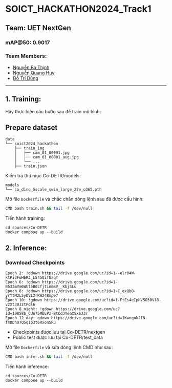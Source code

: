 # SOICT_HACKATHON2024_Track1


## Team: UET NextGen  
### mAP@50: 0.9017

### Team Members:
  - [Nguyễn Bá Thịnh](https://www.facebook.com/profile.php?id=61559925006655)
  - [Nguyễn Quang Huy](https://www.facebook.com/hmon2k4)
  - [Đỗ Trí Dũng](https://www.facebook.com/dtdungggggggg)
    


---

## 1. Training: 
Hãy thực hiện các bước sau để train mô hình:
## Prepare dataset
```
data
└── soict2024_hackathon
    ├── train_img
    │   ├── cam_01_00001.jpg
    │   ├── cam_01_00001_aug.jpg
    │   └── ...
    ├── train.json
```

 Kiểm tra thư mục Co-DETR/models:
 ```
models
└── co_dino_5scale_swin_large_22e_o365.pth
```
Mở file `Dockerfile` và chắc chắn dòng lệnh sau đã được cấu hình:
  ```bash
  CMD bash train.sh && tail -f /dev/null
  ```
Tiến hành training:
```
cd sources/Co-DETR
docker compose up --build 
```
## 2. Inference: 
### Download Checkpoints
```
Epoch 2: !gdown https://drive.google.com/uc?id=1--elr04W-ktPi3FuHERJ_L545QifUaqT
Epoch 6: !gdown https://drive.google.com/uc?id=1-B533mVm6WUt5Bdcfjtinm8V__KbjSLu
Epoch 8: !gdown https://drive.google.com/uc?id=1-C_exQbO-yrYtM2L5yDVI2rKW248mpe7
Epoch 10: !gdown https://drive.google.com/uc?id=1-FtEs4eIpHV5O30Vl8-vzXt30JztPql6
Epoch 8_night: !gdown https://drive.google.com/uc?id=108S8b_CUn75MbLPz-BtCdJYeaX5xSJ3r
Epoch 12_day: gdown https://drive.google.com/uc?id=1Kwnqnk2IN-fmDDhU7Q5qIp3t6RxonSRu
```
 - Checkpoints được lưu tại Co-DETR/nextgen
 - Public test được lưu tại Co-DETR/test_data

Mở file `Dockerfile` và sửa dòng lệnh CMD như sau:
  ```bash
  CMD bash infer.sh && tail -f /dev/null
  ```
Tiến hành inference:
```
cd sources/Co-DETR
docker compose up --build 
```
